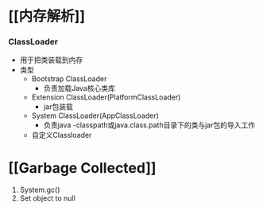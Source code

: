 
# [[内存解析]]

### ClassLoader

- 用于把类装载到内存
- 类型
	- Bootstrap ClassLoader
		- 负责加载Java核心类库
	- Extension ClassLoader(PlatformClassLoader)
		- jar包装载
	- System ClassLoader(AppClassLoader)
		- 负责java -classpath或java.class.path目录下的类与jar包的导入工作
	- 自定义Classloader

# [[Garbage Collected]]

1. System.gc()
2. Set object to null